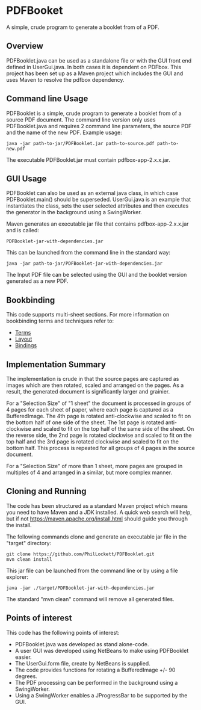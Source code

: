 # PDFBooket

A simple, crude program to generate a booklet from of a PDF.

## Overview

PDFBooklet.java can be used as a standalone file or with the GUI front end 
defined in UserGui.java. In both cases it is dependent on PDFbox. This project 
has been set up as a Maven project which includes the GUI and uses Maven to 
resolve the pdfbox dependency. 

## Command line Usage

PDFBooklet is a simple, crude program to generate a booklet from of a source 
PDF document. The command line version only uses PDFBooklet.java and requires 
2 command line parameters, the source PDF and the name of the new PDF. Example 
usage:

    java -jar path-to-jar/PDFBooklet.jar path-to-source.pdf path-to-new.pdf

The executable PDFBooklet.jar must contain pdfbox-app-2.x.x.jar.

## GUI Usage

PDFBooklet can also be used as an external java class, in which case 
PDFBooklet.main() should be superseded. UserGui.java is an example that 
instantiates the class, sets the user selected attributes and then executes 
the generator in the background using a SwingWorker.

Maven generates an executable jar file that contains pdfbox-app-2.x.x.jar and 
is called:

    PDFBooklet-jar-with-dependencies.jar

This can be launched from the command line in the standard way:

    java -jar path-to-jar/PDFBooklet-jar-with-dependencies.jar

The Input PDF file can be selected using the GUI and the booklet version 
generated as a new PDF.

## Bookbinding

This code supports multi-sheet sections. For more information on bookbinding 
terms and techniques refer to:
 * [Terms](https://en.wikipedia.org/wiki/Bookbinding#Terms_and_techniques)
 * [Layout](https://www.formaxprinting.com/blog/2016/11/booklet-layout-how-to-arrange-the-pages-of-a-saddle-stitched-booklet/)
 * [Bindings](https://www.studentbookbinding.co.uk/blog/how-to-set-up-pagination-section-sewn-bindings)


## Implementation Summary

The implementation is crude in that the source pages are captured as images 
which are then rotated, scaled and arranged on the pages. As a result, the 
generated document is significantly larger and grainier.

For a "Selection Size" of "1 sheet" the document is processed in groups of 4 
pages for each sheet of paper, where each page is captured as a BufferedImage. 
The 4th page is rotated anti-clockwise and scaled to fit on the bottom half of 
one side of the sheet. The 1st page is rotated anti-clockwise and scaled to 
fit on the top half of the same side of the sheet. On the reverse side, the 
2nd page is rotated clockwise and scaled to fit on the top half and the 3rd 
page is rotated clockwise and scaled to fit on the bottom half. This process 
is repeated for all groups of 4 pages in the source document.

For a "Selection Size" of more than 1 sheet, more pages are grouped in 
multiples of 4 and arranged in a similar, but more complex manner.

## Cloning and Running

The code has been structured as a standard Maven project which means you need 
to have Maven and a JDK installed. A quick web search will help, but if not 
https://maven.apache.org/install.html should guide you through the install.

The following commands clone and generate an executable jar file in the 
"target" directory:

    git clone https://github.com/PhilLockett/PDFBooklet.git
    mvn clean install

This jar file can be launched from the command line or by using a file 
explorer:

    java -jar ./target/PDFBooklet-jar-with-dependencies.jar

The standard "mvn clean" command will remove all generated files.

## Points of interest

This code has the following points of interest:

  * PDFBooklet.java was developed as stand alone-code.
  * A user GUI was developed using NetBeans to make using PDFBooklet easier.
  * The UserGui.form file, create by NetBeans is supplied.
  * The code provides functions for rotating a BufferedImage +/- 90 degrees.
  * The PDF processing can be performed in the background using a SwingWorker.
  * Using a SwingWorker enables a JProgressBar to be supported by the GUI.
